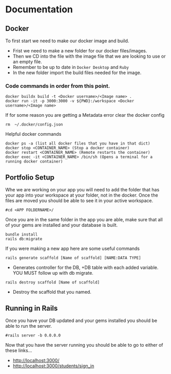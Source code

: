 # Documentation
## Docker
To first start we need to make our docker image and build.
- Frist we need to make a new folder for our docker files/images.
- Then we CD into the file with the image file that we are looking to use or an empty file.
- Remember to be up to date in `Docker Desktop` and  `Ruby`
- In the new folder import the build files needed for the image.

### Code commands in order from this point.
```
docker buildx build -t <Docker username>/<Image name> .
docker run -it -p 3000:3000 -v ${PWD}:/workspace <Docker username>/<Image name>
```
If for some reason you are getting a Metadata error clear the docker config
```
rm  ~/.docker/config.json 
```
Helpful docker commands
```
docker ps -a (list all docker files that you have in that dict)
docker stop <CONTAINER_NAME> (Stop a docker container)
docker restart <CONTAINER_NAME> (Remote restarts the container)
docker exec -it <CONTAINER_NAME> /bin/sh (Opens a terminal for a running docker container)
```

## Portfolio Setup
Whe we are working on your app you will need to add the folder that has your app into your workspace at your folder, not in the docker. Once the files are moved you should be able to see it in your active workspace.
```
#cd <APP FOLDERNAME>/
```
Once you are in the same folder in the app you are able, make sure that all of your gems are installed and your database is built.
```
bundle install
rails db:migrate
```
If you were making a new app here are some useful commands
```
rails generate scaffold [Name of scaffold] [NAME:DATA TYPE]
```
- Generates controller for the DB, +DB table with each added variable. YOU MUST follow up with db migrate.
```
rails destroy scaffold [Name of scaffold]
```
- Destroy the scaffold that you named.


## Running in Rails
Once you have your DB updated and your gems installed you should be able to run the server.
```
#rails server -b 0.0.0.0
```
Now that you have the server running you should be able to go to either of these links...
- [http://localhost:3000/](http://localhost:3000/)
- [http://localhost:3000/students/sign_in](http://localhost:3000/students/sign_in)



